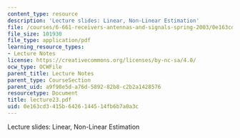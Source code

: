```yaml
---
content_type: resource
description: 'Lecture slides: Linear, Non-Linear Estimation'
file: /courses/6-661-receivers-antennas-and-signals-spring-2003/0e163cd3415b6426144514fb6b7a0a3c_lecture23.pdf
file_size: 101930
file_type: application/pdf
learning_resource_types:
- Lecture Notes
license: https://creativecommons.org/licenses/by-nc-sa/4.0/
ocw_type: OCWFile
parent_title: Lecture Notes
parent_type: CourseSection
parent_uid: a9f98e5d-a76d-5892-82b8-c2b2a1428576
resourcetype: Document
title: lecture23.pdf
uid: 0e163cd3-415b-6426-1445-14fb6b7a0a3c
---
```

Lecture slides: Linear, Non-Linear Estimation